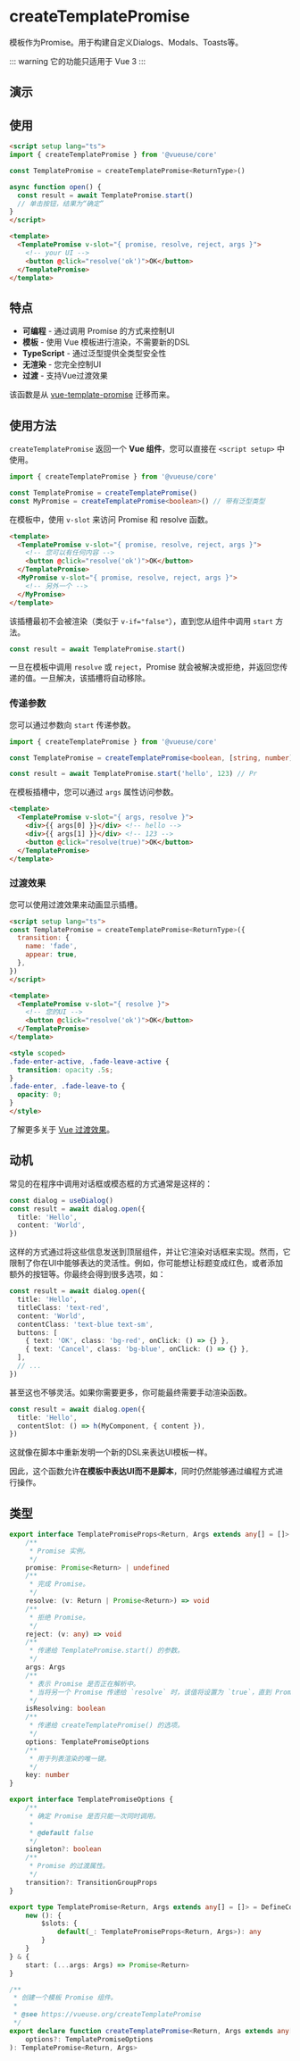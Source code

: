 # createTemplatePromise

模板作为Promise。用于构建自定义Dialogs、Modals、Toasts等。

::: warning
它的功能只适用于 Vue 3
:::



## 演示


<demo src="./demo.vue" title="createTemplatePromise" desc="模板作为Promise"></demo>


## 使用

```html
<script setup lang="ts">
import { createTemplatePromise } from '@vueuse/core'

const TemplatePromise = createTemplatePromise<ReturnType>()

async function open() {
  const result = await TemplatePromise.start()
  // 单击按钮，结果为“确定”
}
</script>

<template>
  <TemplatePromise v-slot="{ promise, resolve, reject, args }">
    <!-- your UI -->
    <button @click="resolve('ok')">OK</button>
  </TemplatePromise>
</template>
```
## 特点

- **可编程** - 通过调用 Promise 的方式来控制UI
- **模板** - 使用 Vue 模板进行渲染，不需要新的DSL
- **TypeScript** - 通过泛型提供全类型安全性
- **无渲染** - 您完全控制UI
- **过渡** - 支持Vue过渡效果

该函数是从 [vue-template-promise](https://github.com/antfu/vue-template-promise) 迁移而来。

## 使用方法

`createTemplatePromise` 返回一个 **Vue 组件**，您可以直接在 `<script setup>` 中使用。

```ts
import { createTemplatePromise } from '@vueuse/core'

const TemplatePromise = createTemplatePromise()
const MyPromise = createTemplatePromise<boolean>() // 带有泛型类型
```

在模板中，使用 `v-slot` 来访问 Promise 和 resolve 函数。

```html
<template>
  <TemplatePromise v-slot="{ promise, resolve, reject, args }">
    <!-- 您可以有任何内容 -->
    <button @click="resolve('ok')">OK</button>
  </TemplatePromise>
  <MyPromise v-slot="{ promise, resolve, reject, args }">
    <!-- 另外一个 -->
  </MyPromise>
</template>
```

该插槽最初不会被渲染（类似于 `v-if="false"`），直到您从组件中调用 `start` 方法。

```ts
const result = await TemplatePromise.start()
```

一旦在模板中调用 `resolve` 或 `reject`，Promise 就会被解决或拒绝，并返回您传递的值。一旦解决，该插槽将自动移除。

### 传递参数

您可以通过参数向 `start` 传递参数。

```ts
import { createTemplatePromise } from '@vueuse/core'

const TemplatePromise = createTemplatePromise<boolean, [string, number]>()
```

```ts
const result = await TemplatePromise.start('hello', 123) // Pr
```

在模板插槽中，您可以通过 `args` 属性访问参数。

```html
<template>
  <TemplatePromise v-slot="{ args, resolve }">
    <div>{{ args[0] }}</div> <!-- hello -->
    <div>{{ args[1] }}</div> <!-- 123 -->
    <button @click="resolve(true)">OK</button>
  </TemplatePromise>
</template>
```

### 过渡效果

您可以使用过渡效果来动画显示插槽。

```html
<script setup lang="ts">
const TemplatePromise = createTemplatePromise<ReturnType>({
  transition: {
    name: 'fade',
    appear: true,
  },
})
</script>

<template>
  <TemplatePromise v-slot="{ resolve }">
    <!-- 您的UI -->
    <button @click="resolve('ok')">OK</button>
  </TemplatePromise>
</template>

<style scoped>
.fade-enter-active, .fade-leave-active {
  transition: opacity .5s;
}
.fade-enter, .fade-leave-to {
  opacity: 0;
}
</style>
```

了解更多关于 [Vue 过渡效果](https://v3.vuejs.org/guide/transitions-overview.html)。

## 动机

常见的在程序中调用对话框或模态框的方式通常是这样的：

```ts
const dialog = useDialog()
const result = await dialog.open({
  title: 'Hello',
  content: 'World',
})
```

这样的方式通过将这些信息发送到顶层组件，并让它渲染对话框来实现。然而，它限制了你在UI中能够表达的灵活性。例如，你可能想让标题变成红色，或者添加额外的按钮等。你最终会得到很多选项，如：

```ts
const result = await dialog.open({
  title: 'Hello',
  titleClass: 'text-red',
  content: 'World',
  contentClass: 'text-blue text-sm',
  buttons: [
    { text: 'OK', class: 'bg-red', onClick: () => {} },
    { text: 'Cancel', class: 'bg-blue', onClick: () => {} },
  ],
  // ...
})
```

甚至这也不够灵活。如果你需要更多，你可能最终需要手动渲染函数。

```ts
const result = await dialog.open({
  title: 'Hello',
  contentSlot: () => h(MyComponent, { content }),
})
```

这就像在脚本中重新发明一个新的DSL来表达UI模板一样。

因此，这个函数允许**在模板中表达UI而不是脚本**，同时仍然能够通过编程方式进行操作。


## 类型

```ts
export interface TemplatePromiseProps<Return, Args extends any[] = []> {
    /**
     * Promise 实例。
     */
    promise: Promise<Return> | undefined
    /**
     * 完成 Promise。
     */
    resolve: (v: Return | Promise<Return>) => void
    /**
     * 拒绝 Promise。
     */
    reject: (v: any) => void
    /**
     * 传递给 TemplatePromise.start() 的参数。
     */
    args: Args
    /**
     * 表示 Promise 是否正在解析中。
     * 当将另一个 Promise 传递给 `resolve` 时，该值将设置为 `true`，直到 Promise 解析完成为止。
     */
    isResolving: boolean
    /**
     * 传递给 createTemplatePromise() 的选项。
     */
    options: TemplatePromiseOptions
    /**
     * 用于列表渲染的唯一键。
     */
    key: number
}

export interface TemplatePromiseOptions {
    /**
     * 确定 Promise 是否只能一次同时调用。
     *
     * @default false
     */
    singleton?: boolean
    /**
     * Promise 的过渡属性。
     */
    transition?: TransitionGroupProps
}

export type TemplatePromise<Return, Args extends any[] = []> = DefineComponent<{}> & {
    new (): {
        $slots: {
            default(_: TemplatePromiseProps<Return, Args>): any
        }
    }
} & {
    start: (...args: Args) => Promise<Return>
}

/**
 * 创建一个模板 Promise 组件。
 *
 * @see https://vueuse.org/createTemplatePromise
 */
export declare function createTemplatePromise<Return, Args extends any[] = []>(
    options?: TemplatePromiseOptions
): TemplatePromise<Return, Args>
```
